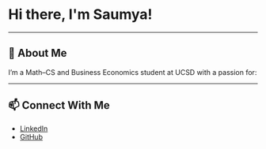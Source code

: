 # Hi there, I'm Saumya!
---

## 🚀 About Me
I’m a Math–CS and Business Economics student at UCSD with a passion for:

---

## 📫 Connect With Me
- [LinkedIn](www.linkedin.com/in/ssadh)
- [GitHub](https://github.com/ssadh123)

